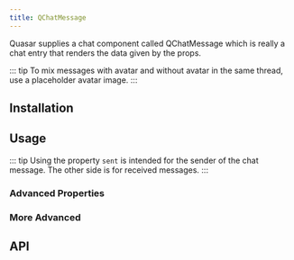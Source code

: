 ```yaml
---
title: QChatMessage
---
```


Quasar supplies a chat component called QChatMessage which is really a chat entry that renders the data given by the props.

::: tip
To mix messages with avatar and without avatar in the same thread, use a placeholder avatar image.
:::

## Installation
<doc-installation components="QChatMessage" />

## Usage
::: tip
Using the property `sent` is intended for the sender of the chat message. The other side is for received messages.
:::
<doc-example title="Basic" file="QChatMessage/Basic" />

<doc-example title="Name" file="QChatMessage/Name" />

<doc-example title="Avatar" file="QChatMessage/Avatar" />

<doc-example title="Stamp" file="QChatMessage/Stamp" />

<doc-example title="Label" file="QChatMessage/Label" />

### Advanced Properties

<doc-example title="Text and Background Color" file="QChatMessage/Color" />

<doc-example title="Size" file="QChatMessage/Size" />

### More Advanced

<doc-example title="Slot" file="QChatMessage/Slot" />


## API
<doc-api file="QChatMessage" />
